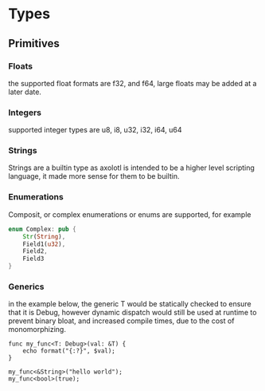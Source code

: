 # Types

## Primitives

### Floats
the supported float formats are f32, and f64, large floats may be added at a later date.

### Integers
supported integer types are u8, i8, u32, i32, i64, u64

### Strings
Strings are a builtin type as axolotl is intended to be a higher level scripting language, it made more sense for them to be builtin.

### Enumerations
Composit, or complex enumerations or enums are supported, for example

```rust
enum Complex: pub {
    Str(String),
    Field1(u32),
    Field2,
    Field3
}
```

### Generics

in the example below, the generic T would be statically checked to ensure that it is Debug, however dynamic dispatch would still be used at runtime to prevent binary bloat, and increased compile times, due to the cost of monomorphizing.

```
func my_func<T: Debug>(val: &T) {
    echo format("{:?}", $val);
}

my_func<&String>("hello world");
my_func<bool>(true);
```